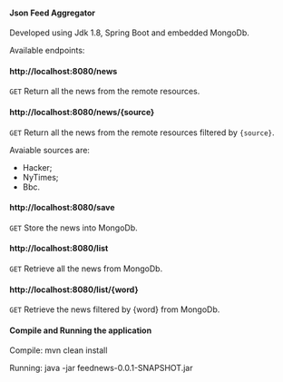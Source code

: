#### Json Feed Aggregator ####

Developed using Jdk 1.8, Spring Boot and embedded MongoDb. 

Available endpoints:

#### http://localhost:8080/news ####
`GET` Return all the news from the remote resources.

#### http://localhost:8080/news/{source} ####

`GET` Return all the news from the remote resources filtered by `{source}`.

Avaiable sources are:

* Hacker;
* NyTimes;
* Bbc.
	 
#### http://localhost:8080/save ####

`GET` Store the news into MongoDb.

#### http://localhost:8080/list ####

`GET` Retrieve all the news from MongoDb.

#### http://localhost:8080/list/{word} ####

`GET` Retrieve the news filtered by {word} from MongoDb.

#### Compile and Running the application ####
Compile: mvn clean install

Running: java -jar feednews-0.0.1-SNAPSHOT.jar
